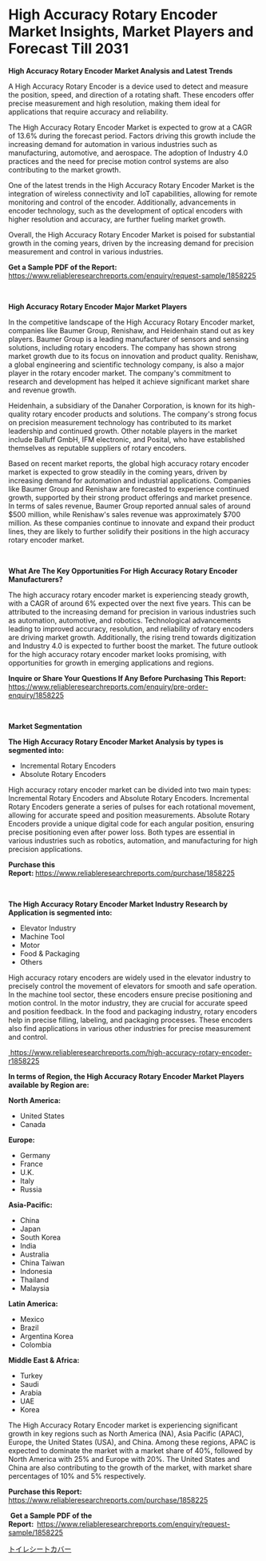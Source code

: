 <p><h1>High Accuracy Rotary Encoder Market Insights, Market Players and Forecast Till 2031</h1></p><p><strong>High Accuracy Rotary Encoder Market Analysis and Latest Trends</strong></p>
<p><p>A High Accuracy Rotary Encoder is a device used to detect and measure the position, speed, and direction of a rotating shaft. These encoders offer precise measurement and high resolution, making them ideal for applications that require accuracy and reliability.</p><p>The High Accuracy Rotary Encoder Market is expected to grow at a CAGR of 13.6% during the forecast period. Factors driving this growth include the increasing demand for automation in various industries such as manufacturing, automotive, and aerospace. The adoption of Industry 4.0 practices and the need for precise motion control systems are also contributing to the market growth.</p><p>One of the latest trends in the High Accuracy Rotary Encoder Market is the integration of wireless connectivity and IoT capabilities, allowing for remote monitoring and control of the encoder. Additionally, advancements in encoder technology, such as the development of optical encoders with higher resolution and accuracy, are further fueling market growth.</p><p>Overall, the High Accuracy Rotary Encoder Market is poised for substantial growth in the coming years, driven by the increasing demand for precision measurement and control in various industries.</p></p>
<p><strong>Get a Sample PDF of the Report:&nbsp;</strong> <a href="https://www.reliableresearchreports.com/enquiry/request-sample/1858225">https://www.reliableresearchreports.com/enquiry/request-sample/1858225</a></p>
<p>&nbsp;</p>
<p><strong>High Accuracy Rotary Encoder Major Market Players</strong></p>
<p><p>In the competitive landscape of the High Accuracy Rotary Encoder market, companies like Baumer Group, Renishaw, and Heidenhain stand out as key players. Baumer Group is a leading manufacturer of sensors and sensing solutions, including rotary encoders. The company has shown strong market growth due to its focus on innovation and product quality. Renishaw, a global engineering and scientific technology company, is also a major player in the rotary encoder market. The company's commitment to research and development has helped it achieve significant market share and revenue growth.</p><p>Heidenhain, a subsidiary of the Danaher Corporation, is known for its high-quality rotary encoder products and solutions. The company's strong focus on precision measurement technology has contributed to its market leadership and continued growth. Other notable players in the market include Balluff GmbH, IFM electronic, and Posital, who have established themselves as reputable suppliers of rotary encoders.</p><p>Based on recent market reports, the global high accuracy rotary encoder market is expected to grow steadily in the coming years, driven by increasing demand for automation and industrial applications. Companies like Baumer Group and Renishaw are forecasted to experience continued growth, supported by their strong product offerings and market presence. In terms of sales revenue, Baumer Group reported annual sales of around $500 million, while Renishaw's sales revenue was approximately $700 million. As these companies continue to innovate and expand their product lines, they are likely to further solidify their positions in the high accuracy rotary encoder market.</p></p>
<p>&nbsp;</p>
<p><strong>What Are The Key Opportunities For High Accuracy Rotary Encoder Manufacturers?</strong></p>
<p><p>The high accuracy rotary encoder market is experiencing steady growth, with a CAGR of around 6% expected over the next five years. This can be attributed to the increasing demand for precision in various industries such as automation, automotive, and robotics. Technological advancements leading to improved accuracy, resolution, and reliability of rotary encoders are driving market growth. Additionally, the rising trend towards digitization and Industry 4.0 is expected to further boost the market. The future outlook for the high accuracy rotary encoder market looks promising, with opportunities for growth in emerging applications and regions.</p></p>
<p><strong>Inquire or Share Your Questions If Any Before Purchasing This Report:</strong> <a href="https://www.reliableresearchreports.com/enquiry/pre-order-enquiry/1858225">https://www.reliableresearchreports.com/enquiry/pre-order-enquiry/1858225</a></p>
<p>&nbsp;</p>
<p><strong>Market Segmentation</strong></p>
<p><strong>The High Accuracy Rotary Encoder Market Analysis by types is segmented into:</strong></p>
<p><ul><li>Incremental Rotary Encoders</li><li>Absolute Rotary Encoders</li></ul></p>
<p><p>High accuracy rotary encoder market can be divided into two main types: Incremental Rotary Encoders and Absolute Rotary Encoders. Incremental Rotary Encoders generate a series of pulses for each rotational movement, allowing for accurate speed and position measurements. Absolute Rotary Encoders provide a unique digital code for each angular position, ensuring precise positioning even after power loss. Both types are essential in various industries such as robotics, automation, and manufacturing for high precision applications.</p></p>
<p><strong>Purchase this Report:&nbsp;</strong><a href="https://www.reliableresearchreports.com/purchase/1858225">https://www.reliableresearchreports.com/purchase/1858225</a></p>
<p>&nbsp;</p>
<p><strong>The High Accuracy Rotary Encoder Market Industry Research by Application is segmented into:</strong></p>
<p><ul><li>Elevator Industry</li><li>Machine Tool</li><li>Motor</li><li>Food & Packaging</li><li>Others</li></ul></p>
<p><p>High accuracy rotary encoders are widely used in the elevator industry to precisely control the movement of elevators for smooth and safe operation. In the machine tool sector, these encoders ensure precise positioning and motion control. In the motor industry, they are crucial for accurate speed and position feedback. In the food and packaging industry, rotary encoders help in precise filling, labeling, and packaging processes. These encoders also find applications in various other industries for precise measurement and control.</p></p>
<p><a href="https://www.reliableresearchreports.com/high-accuracy-rotary-encoder-r1858225">&nbsp;https://www.reliableresearchreports.com/high-accuracy-rotary-encoder-r1858225</a></p>
<p><strong>In terms of Region, the High Accuracy Rotary Encoder Market Players available by Region are:</strong></p>
<p>
    <p> <strong> North America: </strong>
        <ul>
            <li>United States</li>
            <li>Canada</li>
        </ul>
        </p> 
    <p> <strong> Europe: </strong>
        <ul>
            <li>Germany</li>
            <li>France</li>
            <li>U.K.</li>
            <li>Italy</li>
            <li>Russia</li>
        </ul>
        </p> 
    <p> <strong> Asia-Pacific: </strong>
        <ul>
            <li>China</li>
            <li>Japan</li>
            <li>South Korea</li>
            <li>India</li>
            <li>Australia</li>
            <li>China Taiwan</li>
            <li>Indonesia</li>
            <li>Thailand</li>
            <li>Malaysia</li>
        </ul>
        </p> 
    <p> <strong> Latin America: </strong>
        <ul>
            <li>Mexico</li>
            <li>Brazil</li>
            <li>Argentina Korea</li>
            <li>Colombia</li>
        </ul>
        </p> 
    <p> <strong> Middle East & Africa: </strong>
        <ul>
            <li>Turkey</li>
            <li>Saudi</li>
            <li>Arabia</li>
            <li>UAE</li>
            <li>Korea</li>
        </ul>
    </p>
    </p>
<p><p>The High Accuracy Rotary Encoder market is experiencing significant growth in key regions such as North America (NA), Asia Pacific (APAC), Europe, the United States (USA), and China. Among these regions, APAC is expected to dominate the market with a market share of 40%, followed by North America with 25% and Europe with 20%. The United States and China are also contributing to the growth of the market, with market share percentages of 10% and 5% respectively.</p></p>
<p><strong>Purchase this Report: </strong><a href="https://www.reliableresearchreports.com/purchase/1858225">https://www.reliableresearchreports.com/purchase/1858225</a></p>
<p>&nbsp;<strong>Get a Sample PDF of the Report:&nbsp;&nbsp;</strong><a href="https://www.reliableresearchreports.com/enquiry/request-sample/1858225">https://www.reliableresearchreports.com/enquiry/request-sample/1858225</a></p>
<p><strong></strong></p>
<p><p><a href="https://github.com/jkjreqjscoxx7/Market-Research-Report-List-1/blob/main/758985243941.md">トイレシートカバー</a></p></p>